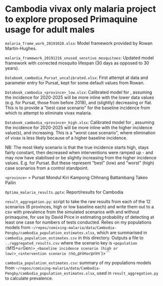 # Cambodia vivax only malaria project to explore proposed Primaquine usage for adult males

`malaria_frame_work_20191028.xlsx`: Model framework provided by Rowan Martin-Hughes.

`malaria_framework_20191216_unused_senstive_mosquitoes`: Updated model framework with corrected mosquito lifespan (30 days as opposed to 30 years).

`Databook_cambodia_Pursat_uncalibrated.xlsx`: First attempt at data and parameter entry for Pursat, kept for some default values from Rowan.

`Databook_cambodia_<province>_low.xlsx`: Calibrated model for <province>, assuming the incidence for 2020-2025 will be more inline with the lower data values (e.g. for Pursat, those from before 2018), and (slightly) decreasing or flat. This is to provide a "best case scenario" for the baseline incidence from which to attempt to eliminate vivax malaria. 

`Databook_cambodia_<province>_high.xlsx`: Calibrated model for <province>, assuming the incidence for 2020-2025 will be more inline with the higher incidence value(s), and increasing. This is a "worst case scenario", where elimination of vivax is less likely because of a higher baseline incidence.

NB: The most likely scenario is that the true incidence starts high, stays fairly constant, then decreased when interventions were ramped up - and may now have stabilised or be slightly increasing from the higher incidence values. E.g. for Pursat. But these represent "best" (low) and "worst" (high) case scenarios from a control standpoint.

`<province>` = 	Pursat
				Mondul Kiri
				Kampong Chhnang
				Battambang
				Takeo
				Pailin

`Optima_malaria_results.pptx`: Report/results for Cambodia

`result_aggregation.py`: script to take the raw results from each of the 12 scenarios (6 provinces, high or low baseline each) and write them out to a csv with prevalence from the simulated scenarios with and without primaquine, for use by David Price in estimating probability of detecting at least one case for numbers of tests conducted. Relies on my populations models from `~/repos/comixing-malaria/data/Cambodia-Pengby/cambodia_population_estimates.xlsx`, which are summarised in `cambodia_population_estimates.csv` in this directory. Outputs a file to `../aggregated_results.csv` where the scenario key is `<population (`M15+` or `Gen`)>_<baseline incidence scenario (high or low)>_<intervention scenario (`no_prim` or `prim`)>```

`cambodia_population_estimates.csv`: summary of my populations models from `~/repos/comixing-malaria/data/Cambodia-Pengby/cambodia_population_estimates.xlsx`, used in `result_aggregation.py` to calculate prevalence.

